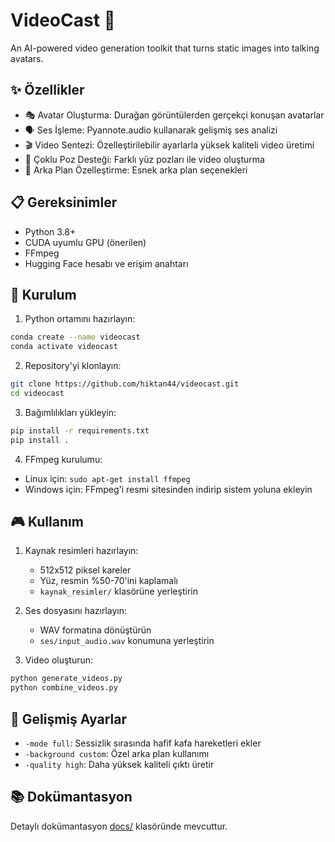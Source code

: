 # VideoCast 🎥

An AI-powered video generation toolkit that turns static images into talking avatars.

## ✨ Özellikler

- 🎭 Avatar Oluşturma: Durağan görüntülerden gerçekçi konuşan avatarlar
- 🗣️ Ses İşleme: Pyannote.audio kullanarak gelişmiş ses analizi
- 🎬 Video Sentezi: Özelleştirilebilir ayarlarla yüksek kaliteli video üretimi
- 🔄 Çoklu Poz Desteği: Farklı yüz pozları ile video oluşturma
- 🎨 Arka Plan Özelleştirme: Esnek arka plan seçenekleri

## 📋 Gereksinimler

- Python 3.8+
- CUDA uyumlu GPU (önerilen)
- FFmpeg
- Hugging Face hesabı ve erişim anahtarı

## 🚀 Kurulum

1. Python ortamını hazırlayın:
```bash
conda create --name videocast
conda activate videocast
```

2. Repository'yi klonlayın:
```bash
git clone https://github.com/hiktan44/videocast.git
cd videocast
```

3. Bağımlılıkları yükleyin:
```bash
pip install -r requirements.txt
pip install .
```

4. FFmpeg kurulumu:
- Linux için: `sudo apt-get install ffmpeg`
- Windows için: FFmpeg'i resmi sitesinden indirip sistem yoluna ekleyin

## 🎮 Kullanım

1. Kaynak resimleri hazırlayın:
   - 512x512 piksel kareler
   - Yüz, resmin %50-70'ini kaplamalı
   - `kaynak_resimler/` klasörüne yerleştirin

2. Ses dosyasını hazırlayın:
   - WAV formatına dönüştürün
   - `ses/input_audio.wav` konumuna yerleştirin

3. Video oluşturun:
```bash
python generate_videos.py
python combine_videos.py
```

## 🔧 Gelişmiş Ayarlar

- `-mode full`: Sessizlik sırasında hafif kafa hareketleri ekler
- `-background custom`: Özel arka plan kullanımı
- `-quality high`: Daha yüksek kaliteli çıktı üretir

## 📚 Dokümantasyon

Detaylı dokümantasyon [docs/](docs/) klasöründe mevcuttur.